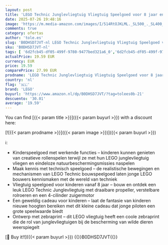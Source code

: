 ```yaml
---
layout: post
title: 'LEGO Technic Junglevliegtuig Vliegtuig Speelgoed voor 8 jaar en Ouder  Bouwpakket voor Kinderen  Jongens en Meisjes  Voertuig Model Cadeau met Propeller  4-Cilinder Zuigmotor en Meer 42198'
date: 2025-07-26 19:48:16
image: 'https://m.media-amazon.com/images/I/514RtOJKLML._SL500_._SL400_.jpg'
comments: true
category: ofertas
author: 'tole.es'
slug: 'B0DHSD7JVT-nl LEGO Technic Junglevliegtuig Vliegtuig Speelgoed voor 8...'
sku: 'B0DHSD7JVT-nl'
tags: [ '6d2fcb45-df05-499f-9780-9477bed321a6_0','6d2fcb45-df05-499f-9780-9477bed321a6_501','Arborist Merchandising Root','Bouw- & constructiespeelgoed','Creatieve spellen','Educatief speelgoed','Self Service','Special Features Stores','Speelgoed & spellen','Speelgoedbouwsets','lego','🇳🇱', ]
actualPrice: 19.59 EUR
currency: EUR
price: 19.59
comparePrice: 27.99 EUR
prodname: 'LEGO Technic Junglevliegtuig Vliegtuig Speelgoed voor 8 jaar en Ouder  Bouwpakket voor Kinderen  Jongens en Meisjes  Voertuig Model Cadeau met Propeller  4-Cilinder Zuigmotor en Meer 42198'
country: 'nl'
flag: '🇳🇱'
brand: 'LEGO'
buyurl: 'https://www.amazon.nl/dp/B0DHSD7JVT/?tag=tolees0b-21'
descuento: '30.01'
average: '19.59'
---
```


You can find [{{< param title >}}]({{< param buyurl >}}) with a discount here:

[![{{< param prodname >}}]({{< param image >}})]({{< param buyurl >}})

ℹ️:

- Kinderspeelgoed met werkende functies – kinderen kunnen genieten van creatieve rollenspelen terwijl ze met hun LEGO junglevliegtuig vliegen en eindeloze natuurbeschermingsmissies naspelen
- Maak kennis met technisch speelgoed – de realistische bewegingen en mechanismen van LEGO Technic bouwspeelgoed laten jonge LEGO bouwers kennismaken met de wereld van techniek
- Vliegtuig speelgoed voor kinderen vanaf 8 jaar – bouw en ontdek een leuk LEGO Technic Junglevliegtuig met draaibare propeller, verstelbare rolroeren en een 4-cilinder zuigermotor
- Een geweldig cadeau voor kinderen – laat de fantasie van kinderen nieuwe hoogten bereiken met dit kleine cadeau dat jonge piloten een grote speelwaarde biedt
- Ontwerp met zebraprint – dit LEGO vliegtuig heeft een coole zebraprint die de rol van junglevliegtuigen bij de bescherming van wilde dieren weerspiegelt

[🛒 Buy it!!]({{< param buyurl >}})
{{<world>}}B0DHSD7JVT{{</world>}}

